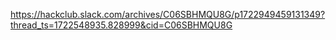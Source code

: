 https://hackclub.slack.com/archives/C06SBHMQU8G/p1722949459131349?thread_ts=1722548935.828999&cid=C06SBHMQU8G
